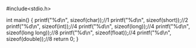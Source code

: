 #include<stdio.h>

int main()
{
	printf("%d\n", sizeof(char));//1
	printf("%d\n", sizeof(short));//2
	printf("%d\n", sizeof(int));//4
	printf("%d\n", sizeof(long));//4
	printf("%d\n", sizeof(long long));//8
	printf("%d\n", sizeof(float));//4
	printf("%d\n", sizeof(double));//8
	return 0;
}
